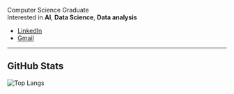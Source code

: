 

 Computer Science Graduate  
 Interested in **AI**, **Data Science**, **Data analysis**
- [LinkedIn](https://www.linkedin.com/in/davi-herm%C3%B3genes-52a780216/)  
- [Gmail](mailto:davihsiqueira211@gmail.com)  
---

##  GitHub Stats

![Top Langs](https://github-readme-stats.vercel.app/api/top-langs/?username=DaviSiq&layout=compact)



